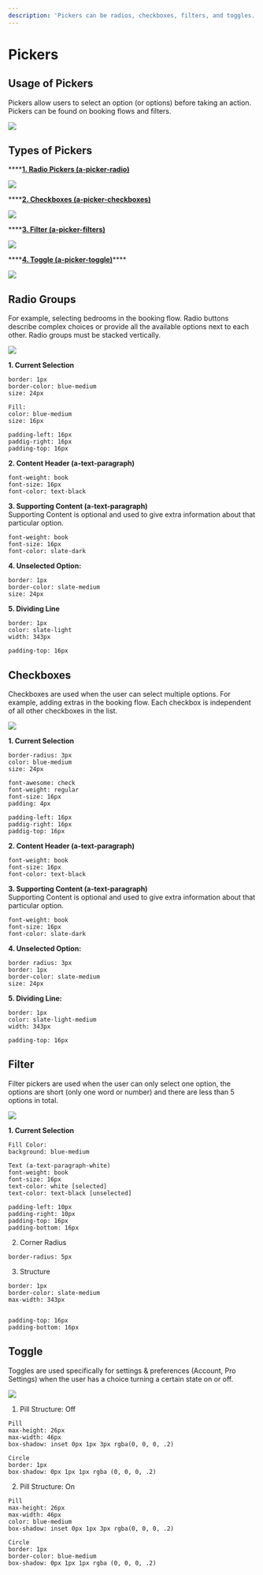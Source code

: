 ```yaml
---
description: 'Pickers can be radios, checkboxes, filters, and toggles.'
---
```


# Pickers

## Usage of Pickers

Pickers allow users to select an option \(or options\) before taking an action. Pickers can be found on booking flows and filters.

![](../.gitbook/assets/picker-overview.png)

## Types of Pickers

\*\*\*\*[**1. Radio Pickers \(a-picker-radio\)**](pickers.md#radio-groups)

![](../.gitbook/assets/radio%20%281%29.png)

\*\*\*\*[**2. Checkboxes \(a-picker-checkboxes\)**](pickers.md#checkboxes)

![](../.gitbook/assets/checkbox.png)

\*\*\*\*[**3. Filter \(a-picker-filters\)**](pickers.md#filter)

![](../.gitbook/assets/picker-1.png)

\*\*\*\*[**4. Toggle \(a-picker-toggle\)**](pickers.md#toggle)\*\*\*\*

![](../.gitbook/assets/toggle.png)

## Radio Groups

For example, selecting bedrooms in the booking flow. Radio buttons describe complex choices or provide all the available options next to each other. Radio groups must be stacked vertically.

![](../.gitbook/assets/radio.png)

**1. Current Selection**

```text
border: 1px
border-color: blue-medium
size: 24px

Fill:
color: blue-medium
size: 16px

padding-left: 16px
paddig-right: 16px
padding-top: 16px
```

**2. Content Header \(a-text-paragraph\)**

```text
font-weight: book
font-size: 16px
font-color: text-black
```

**3. Supporting Content \(a-text-paragraph\)**  
Supporting Content is optional and used to give extra information about that particular option.

```text
font-weight: book
font-size: 16px
font-color: slate-dark
```

**4. Unselected Option:**

```text
border: 1px
border-color: slate-medium
size: 24px
```

**5. Dividing Line**

```text
border: 1px
color: slate-light
width: 343px

padding-top: 16px
```

## Checkboxes

Checkboxes are used when the user can select multiple options. For example, adding extras in the booking flow. Each checkbox is independent of all other checkboxes in the list.

![](../.gitbook/assets/checkboxes.png)

**1. Current Selection**

```text
border-radius: 3px
color: blue-medium
size: 24px

font-awesome: check
font-weight: regular
font-size: 16px
padding: 4px

padding-left: 16px
paddig-right: 16px
paddig-top: 16px
```

**2. Content Header \(a-text-paragraph\)**

```text
font-weight: book
font-size: 16px
font-color: text-black
```

**3. Supporting Content \(a-text-paragraph\)**  
Supporting Content is optional and used to give extra information about that particular option.

```text
font-weight: book
font-size: 16px
font-color: slate-dark
```

**4. Unselected Option:**

```text
border radius: 3px
border: 1px
border-color: slate-medium
size: 24px
```

**5. Dividing Line:**

```text
border: 1px
color: slate-light-medium
width: 343px

padding-top: 16px
```

## Filter

Filter pickers are used when the user can only select one option, the options are short \(only one word or number\) and there are less than 5 options in total.

![](../.gitbook/assets/filter%20%282%29.png)

**1. Current Selection**

```text
Fill Color: 
background: blue-medium

Text (a-text-paragraph-white)
font-weight: book
font-size: 16px
text-color: white [selected]
text-color: text-black [unselected]

padding-left: 10px
padding-right: 10px
padding-top: 16px
padding-bottom: 16px
```

2. Corner Radius

```text
border-radius: 5px
```

3. Structure

```text
border: 1px
border-color: slate-medium
max-width: 343px


padding-top: 16px
padding-bottom: 16px 
```

## Toggle

Toggles are used specifically for settings & preferences \(Account, Pro Settings\) when the user has a choice turning a certain state on or off.

![](../.gitbook/assets/toggle%20%281%29.png)

1. Pill Structure: Off

```text
Pill
max-height: 26px
max-width: 46px
box-shadow: inset 0px 1px 3px rgba(0, 0, 0, .2)

Circle
border: 1px
box-shadow: 0px 1px 1px rgba (0, 0, 0, .2)
```

2. Pill Structure: On

```text
Pill
max-height: 26px
max-width: 46px
color: blue-medium
box-shadow: inset 0px 1px 3px rgba(0, 0, 0, .2)

Circle
border: 1px
border-color: blue-medium
box-shadow: 0px 1px 1px rgba (0, 0, 0, .2)
```



